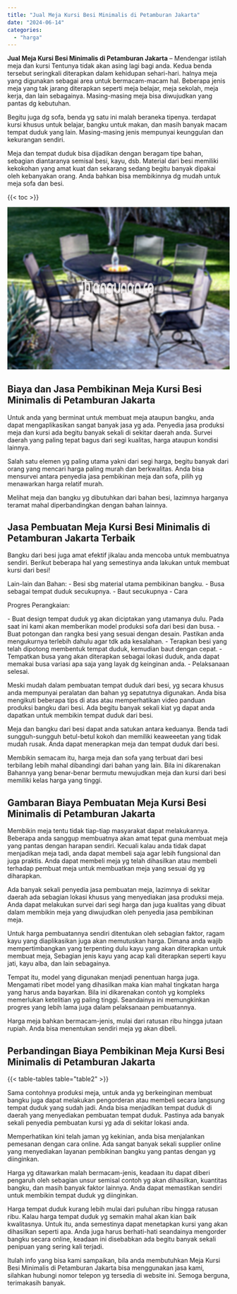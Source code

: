```yaml
---
title: "Jual Meja Kursi Besi Minimalis di Petamburan Jakarta"
date: "2024-06-14"
categories: 
  - "harga"
---
```


**Jual Meja Kursi Besi Minimalis di Petamburan Jakarta** – Mendengar istilah meja dan kursi Tentunya tidak akan asing lagi bagi anda. Kedua benda tersebut seringkali diterapkan dalam kehidupan sehari-hari. halnya meja yang digunakan sebagai area untuk bermacam-macam hal. Beberapa jenis meja yang tak jarang diterapkan seperti meja belajar, meja sekolah, meja kerja, dan lain sebagainya. Masing-masing meja bisa diwujudkan yang pantas dg kebutuhan.

Begitu juga dg sofa, benda yg satu ini malah beraneka tipenya. terdapat kursi khusus untuk belajar, bangku untuk makan, dan masih banyak macam tempat duduk yang lain. Masing-masing jenis mempunyai keunggulan dan kekurangan sendiri.

Meja dan tempat duduk bisa dijadikan dengan beragam tipe bahan, sebagian diantaranya semisal besi, kayu, dsb. Material dari besi memiliki kekokohan yang amat kuat dan sekarang sedang begitu banyak dipakai oleh kebanyakan orang. Anda bahkan bisa membikinnya dg mudah untuk meja sofa dan besi.

{{< toc >}}

![Jual Meja Kursi Besi Minimalis di Petamburan Jakarta](/images/jual-meja-besi-murah12.png)

## Biaya dan Jasa Pembikinan Meja Kursi Besi Minimalis di Petamburan Jakarta

Untuk anda yang berminat untuk membuat meja ataupun bangku, anda dapat mengaplikasikan sangat banyak jasa yg ada. Penyedia jasa produksi meja dan kursi ada begitu banyak sekali di sekitar daerah anda. Survei daerah yang paling tepat bagus dari segi kualitas, harga ataupun kondisi lainnya.

Salah satu elemen yg paling utama yakni dari segi harga, begitu banyak dari orang yang mencari harga paling murah dan berkwalitas. Anda bisa mensurvei antara penyedia jasa pembikinan meja dan sofa, pilih yg menawarkan harga relatif murah.

Melihat meja dan bangku yg dibutuhkan dari bahan besi, lazimnya harganya teramat mahal diperbandingkan dengan bahan lainnya.

## Jasa Pembuatan Meja Kursi Besi Minimalis di Petamburan Jakarta Terbaik

Bangku dari besi juga amat efektif jikalau anda mencoba untuk membuatnya sendiri. Berikut beberapa hal yang semestinya anda lakukan untuk membuat kursi dari besi!

Lain-lain dan Bahan: - Besi sbg material utama pembikinan bangku. - Busa sebagai tempat duduk secukupnya. - Baut secukupnya - Cara

Progres Perangkaian:

\- Buat design tempat duduk yg akan diciptakan yang utamanya dulu. Pada saat ini kami akan memberikan model produksi sofa dari besi dan busa. - Buat potongan dan rangka besi yang sesuai dengan desain. Pastikan anda mengukurnya terlebih dahulu agar tdk ada kesalahan. - Terapkan besi yang telah dipotong membentuk tempat duduk, kemudian baut dengan cepat. - Tempatkan busa yang akan diterapkan sebagai lokasi duduk, anda dapat memakai busa variasi apa saja yang layak dg keinginan anda. - Pelaksanaan selesai.

Meski mudah dalam pembuatan tempat duduk dari besi, yg secara khusus anda mempunyai peralatan dan bahan yg sepatutnya digunakan. Anda bisa mengikuti beberapa tips di atas atau memperhatikan video panduan produksi bangku dari besi. Ada begitu banyak sekali kiat yg dapat anda dapatkan untuk membikin tempat duduk dari besi.

Meja dan bangku dari besi dapat anda satukan antara keduanya. Benda tadi sungguh-sungguh betul-betul kokoh dan memiliki keaweeetan yang tidak mudah rusak. Anda dapat menerapkan meja dan tempat duduk dari besi.

Membikin semacam itu, harga meja dan sofa yang terbuat dari besi terbilang lebih mahal dibandingi dari bahan yang lain. Bila ini dikarenakan Bahannya yang benar-benar bermutu mewujudkan meja dan kursi dari besi memiliki kelas harga yang tinggi.

## Gambaran Biaya Pembuatan Meja Kursi Besi Minimalis di Petamburan Jakarta

Membikin meja tentu tidak tiap-tiap masyarakat dapat melakukannya. Beberapa anda sanggup membuatnya akan amat tepat guna membuat meja yang pantas dengan harapan sendiri. Kecuali kalau anda tidak dapat menjadikan meja tadi, anda dapat membeli saja agar lebih fungsional dan juga praktis. Anda dapat membeli meja yg telah dihasilkan atau membeli terhadap pembuat meja untuk membuatkan meja yang sesuai dg yg diharapkan.

Ada banyak sekali penyedia jasa pembuatan meja, lazimnya di sekitar daerah ada sebagian lokasi khusus yang menyediakan jasa produksi meja. Anda dapat melakukan survei dari segi harga dan juga kualitas yang dibuat dalam membikin meja yang diwujudkan oleh penyedia jasa pembikinan meja.

Untuk harga pembuatannya sendiri ditentukan oleh sebagian faktor, ragam kayu yang diaplikasikan juga akan memutuskan harga. Dimana anda wajib mempertimbangkan yang terpenting dulu kayu yang akan diterapkan untuk membuat meja, Sebagian jenis kayu yang acap kali diterapkan seperti kayu jati, kayu alba, dan lain sebagainya.

Tempat itu, model yang digunakan menjadi penentuan harga juga. Mengamati ribet model yang dihasilkan maka kian mahal tingkatan harga yang harus anda bayarkan. Bila ini dikarenakan contoh yg kompleks memerlukan ketelitian yg paling tinggi. Seandainya ini memungkinkan progres yang lebih lama juga dalam pelaksanaan pembuatannya.

Harga meja bahkan bermacam-jenis, mulai dari ratusan ribu hingga jutaan rupiah. Anda bisa menentukan sendiri meja yg akan dibeli.

## Perbandingan Biaya Pembikinan Meja Kursi Besi Minimalis di Petamburan Jakarta

{{< table-tables table="table2" >}}

Sama contohnya produksi meja, untuk anda yg berkeinginan membuat bangku juga dapat melakukan pengorderan atau membeli secara langsung tempat duduk yang sudah jadi. Anda bisa menjadikan tempat duduk di daerah yang menyediakan pembuatan tempat duduk. Pastinya ada banyak sekali penyedia pembuatan kursi yg ada di sekitar lokasi anda.

Memperhatikan kini telah jaman yg kekinian, anda bisa menjalankan pemesanan dengan cara online. Ada sangat banyak sekali supplier online yang menyediakan layanan pembikinan bangku yang pantas dengan yg diinginkan.

Harga yg ditawarkan malah bermacam-jenis, keadaan itu dapat diberi pengaruh oleh sebagian unsur semisal contoh yg akan dihasilkan, kuantitas bangku, dan masih banyak faktor lainnya. Anda dapat memastikan sendiri untuk membikin tempat duduk yg diinginkan.

Harga tempat duduk kurang lebih mulai dari puluhan ribu hingga ratusan ribu. Kalau harga tempat duduk yg semakin mahal akan kian baik kwalitasnya. Untuk itu, anda semestinya dapat menetapkan kursi yang akan dihasilkan seperti apa. Anda juga harus berhati-hati seandainya mengorder bangku secara online, keadaan ini disebabkan ada begitu banyak sekali penipuan yang sering kali terjadi.

Itulah info yang bisa kami sampaikan, bila anda membutuhkan Meja Kursi Besi Minimalis di Petamburan Jakarta bisa menggunakan jasa kami, silahkan hubungi nomor telepon yg tersedia di website ini. Semoga berguna, terimakasih banyak.
